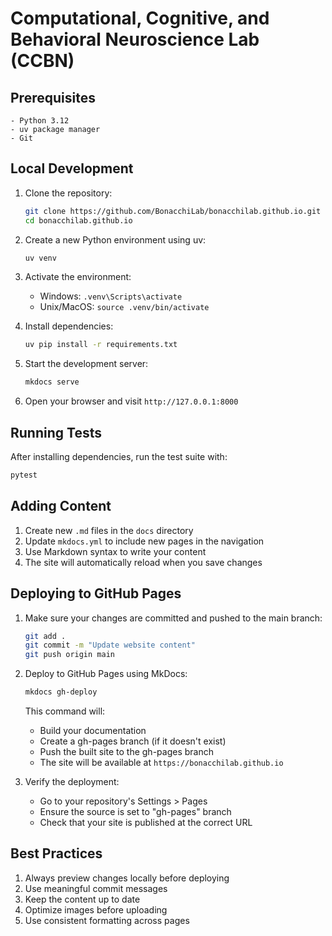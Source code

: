 # Computational, Cognitive, and Behavioral Neuroscience Lab (CCBN)

## Prerequisites

    - Python 3.12
    - uv package manager
    - Git

## Local Development

1. Clone the repository:

   ```bash
   git clone https://github.com/BonacchiLab/bonacchilab.github.io.git
   cd bonacchilab.github.io
   ```

2. Create a new Python environment using uv:

   ```bash
   uv venv
   ```

3. Activate the environment:
   - Windows: `.venv\Scripts\activate`
   - Unix/MacOS: `source .venv/bin/activate`

4. Install dependencies:

   ```bash
   uv pip install -r requirements.txt
   ```

5. Start the development server:

   ```bash
   mkdocs serve
   ```

6. Open your browser and visit `http://127.0.0.1:8000`

## Running Tests

After installing dependencies, run the test suite with:

```bash
pytest
```

## Adding Content

1. Create new `.md` files in the `docs` directory
2. Update `mkdocs.yml` to include new pages in the navigation
3. Use Markdown syntax to write your content
4. The site will automatically reload when you save changes

## Deploying to GitHub Pages

1. Make sure your changes are committed and pushed to the main branch:

   ```bash
   git add .
   git commit -m "Update website content"
   git push origin main
   ```

2. Deploy to GitHub Pages using MkDocs:

   ```bash
   mkdocs gh-deploy
   ```

   This command will:
   - Build your documentation
   - Create a gh-pages branch (if it doesn't exist)
   - Push the built site to the gh-pages branch
   - The site will be available at `https://bonacchilab.github.io`

3. Verify the deployment:
   - Go to your repository's Settings > Pages
   - Ensure the source is set to "gh-pages" branch
   - Check that your site is published at the correct URL

## Best Practices

1. Always preview changes locally before deploying
2. Use meaningful commit messages
3. Keep the content up to date
4. Optimize images before uploading
5. Use consistent formatting across pages
